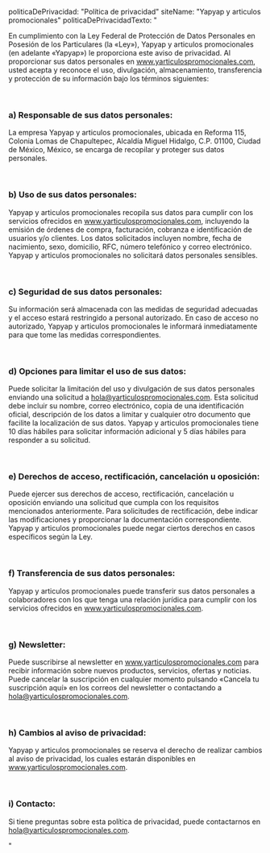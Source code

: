 
politicaDePrivacidad: "Política de privacidad"
siteName: "Yapyap y articulos promocionales"
politicaDePrivacidadTexto: "<p>En cumplimiento con la Ley Federal de Protección de Datos Personales en Posesión de los Particulares (la &laquo;Ley&raquo;), Yapyap y articulos promocionales (en adelante &laquo;Yapyap&raquo;) le proporciona este aviso de privacidad. Al proporcionar sus datos personales en <a href='http://www.yarticulospromocionales.com' class='inline '>www.yarticulospromocionales.com</a>, usted acepta y reconoce el uso, divulgación, almacenamiento, transferencia y protección de su información bajo los términos siguientes:</p> <br><h3>a) Responsable de sus datos personales:</h3><p>La empresa Yapyap y articulos promocionales, ubicada en Reforma 115, Colonia Lomas de Chapultepec, Alcaldía  Miguel Hidalgo, C.P. 01100, Ciudad de México, México, se encarga de recopilar y proteger sus datos personales.</p><br><h3>b) Uso de sus datos personales:</h3><p>Yapyap y articulos promocionales recopila sus datos para cumplir con los servicios ofrecidos en <a href='http://www.yarticulospromocionales.com' class='inline '>www.yarticulospromocionales.com</a>, incluyendo la emisión de órdenes de compra, facturación, cobranza e identificación de usuarios y/o clientes. Los datos solicitados incluyen nombre, fecha de nacimiento, sexo, domicilio, RFC, número telefónico y correo electrónico. Yapyap y articulos promocionales no solicitará datos personales sensibles.</p><br><h3>c) Seguridad de sus datos personales:</h3><p>Su información será almacenada con las medidas de seguridad adecuadas y el acceso estará restringido a personal autorizado. En caso de acceso no autorizado, Yapyap y articulos promocionales le informará inmediatamente para que tome las medidas correspondientes.</p><br><h3>d) Opciones para limitar el uso de sus datos:</h3><p>Puede solicitar la limitación del uso y divulgación de sus datos personales enviando una solicitud a <a href='mailto:hola@yarticulospromocionales.com' class='inline '>hola@yarticulospromocionales.com</a>. Esta solicitud debe incluir su nombre, correo electrónico, copia de una identificación oficial, descripción de los datos a limitar y cualquier otro documento que facilite la localización de sus datos. Yapyap y articulos promocionales tiene 10 días hábiles para solicitar información adicional y 5 días hábiles para responder a su solicitud.</p><br><h3>e) Derechos de acceso, rectificación, cancelación u oposición:</h3><p>Puede ejercer sus derechos de acceso, rectificación, cancelación u oposición enviando una solicitud que cumpla con los requisitos mencionados anteriormente. Para solicitudes de rectificación, debe indicar las modificaciones y proporcionar la documentación correspondiente. Yapyap y articulos promocionales puede negar ciertos derechos en casos específicos según la Ley.</p><br><h3>f) Transferencia de sus datos personales:</h3><p>Yapyap y articulos promocionales puede transferir sus datos personales a colaboradores con los que tenga una relación jurídica para cumplir con los servicios ofrecidos en <a href='http://www.yarticulospromocionales.com' class='inline '>www.yarticulospromocionales.com</a>.</p><br><h3>g) Newsletter:</h3><p>Puede suscribirse al newsletter en <a href='http://www.yarticulospromocionales.com' class='inline '>www.yarticulospromocionales.com</a> para recibir información sobre nuevos productos, servicios, ofertas y noticias. Puede cancelar la suscripción en cualquier momento pulsando &laquo;Cancela tu suscripción aquí&raquo; en los correos del newsletter o contactando a <a href='mailto:hola@yarticulospromocionales.com' class='inline '>hola@yarticulospromocionales.com</a>.</p><br><h3>h) Cambios al aviso de privacidad:</h3><p>Yapyap y articulos promocionales se reserva el derecho de realizar cambios al aviso de privacidad, los cuales estarán disponibles en <a href='http://www.yarticulospromocionales.com' class='inline '>www.yarticulospromocionales.com</a>.</p><br><h3>i) Contacto:</h3><p>Si tiene preguntas sobre esta política de privacidad, puede contactarnos en <a href='mailto:hola@yarticulospromocionales.com' class='inline '>hola@yarticulospromocionales.com</a>.</p>"
